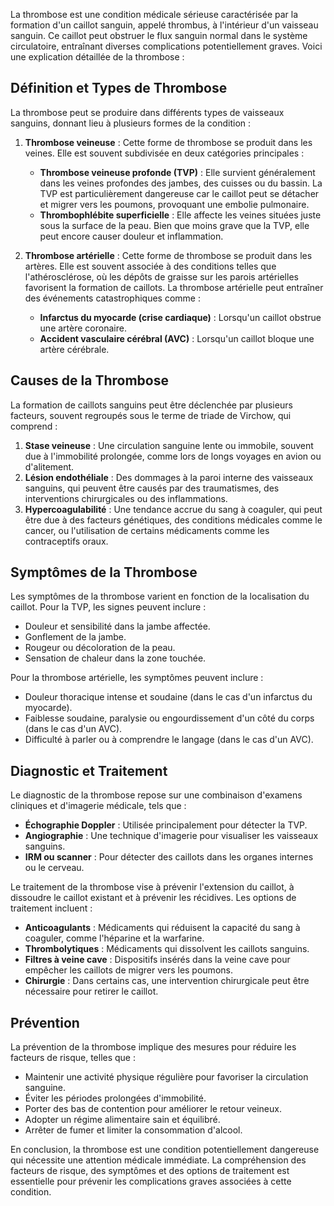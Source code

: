 La thrombose est une condition médicale sérieuse caractérisée par la formation d'un caillot sanguin, appelé thrombus, à l'intérieur d'un vaisseau sanguin. Ce caillot peut obstruer le flux sanguin normal dans le système circulatoire, entraînant diverses complications potentiellement graves. Voici une explication détaillée de la thrombose :

## Définition et Types de Thrombose

La thrombose peut se produire dans différents types de vaisseaux sanguins, donnant lieu à plusieurs formes de la condition :

1. **Thrombose veineuse** : Cette forme de thrombose se produit dans les veines. Elle est souvent subdivisée en deux catégories principales :
    - **Thrombose veineuse profonde (TVP)** : Elle survient généralement dans les veines profondes des jambes, des cuisses ou du bassin. La TVP est particulièrement dangereuse car le caillot peut se détacher et migrer vers les poumons, provoquant une embolie pulmonaire.
    - **Thrombophlébite superficielle** : Elle affecte les veines situées juste sous la surface de la peau. Bien que moins grave que la TVP, elle peut encore causer douleur et inflammation.

2. **Thrombose artérielle** : Cette forme de thrombose se produit dans les artères. Elle est souvent associée à des conditions telles que l'athérosclérose, où les dépôts de graisse sur les parois artérielles favorisent la formation de caillots. La thrombose artérielle peut entraîner des événements catastrophiques comme :
    - **Infarctus du myocarde (crise cardiaque)** : Lorsqu'un caillot obstrue une artère coronaire.
    - **Accident vasculaire cérébral (AVC)** : Lorsqu'un caillot bloque une artère cérébrale.

## Causes de la Thrombose

La formation de caillots sanguins peut être déclenchée par plusieurs facteurs, souvent regroupés sous le terme de triade de Virchow, qui comprend :

1. **Stase veineuse** : Une circulation sanguine lente ou immobile, souvent due à l'immobilité prolongée, comme lors de longs voyages en avion ou d'alitement.
2. **Lésion endothéliale** : Des dommages à la paroi interne des vaisseaux sanguins, qui peuvent être causés par des traumatismes, des interventions chirurgicales ou des inflammations.
3. **Hypercoagulabilité** : Une tendance accrue du sang à coaguler, qui peut être due à des facteurs génétiques, des conditions médicales comme le cancer, ou l'utilisation de certains médicaments comme les contraceptifs oraux.

## Symptômes de la Thrombose

Les symptômes de la thrombose varient en fonction de la localisation du caillot. Pour la TVP, les signes peuvent inclure :

- Douleur et sensibilité dans la jambe affectée.
- Gonflement de la jambe.
- Rougeur ou décoloration de la peau.
- Sensation de chaleur dans la zone touchée.

Pour la thrombose artérielle, les symptômes peuvent inclure :

- Douleur thoracique intense et soudaine (dans le cas d'un infarctus du myocarde).
- Faiblesse soudaine, paralysie ou engourdissement d'un côté du corps (dans le cas d'un AVC).
- Difficulté à parler ou à comprendre le langage (dans le cas d'un AVC).

## Diagnostic et Traitement

Le diagnostic de la thrombose repose sur une combinaison d'examens cliniques et d'imagerie médicale, tels que :

- **Échographie Doppler** : Utilisée principalement pour détecter la TVP.
- **Angiographie** : Une technique d'imagerie pour visualiser les vaisseaux sanguins.
- **IRM ou scanner** : Pour détecter des caillots dans les organes internes ou le cerveau.

Le traitement de la thrombose vise à prévenir l'extension du caillot, à dissoudre le caillot existant et à prévenir les récidives. Les options de traitement incluent :

- **Anticoagulants** : Médicaments qui réduisent la capacité du sang à coaguler, comme l'héparine et la warfarine.
- **Thrombolytiques** : Médicaments qui dissolvent les caillots sanguins.
- **Filtres à veine cave** : Dispositifs insérés dans la veine cave pour empêcher les caillots de migrer vers les poumons.
- **Chirurgie** : Dans certains cas, une intervention chirurgicale peut être nécessaire pour retirer le caillot.

## Prévention

La prévention de la thrombose implique des mesures pour réduire les facteurs de risque, telles que :

- Maintenir une activité physique régulière pour favoriser la circulation sanguine.
- Éviter les périodes prolongées d'immobilité.
- Porter des bas de contention pour améliorer le retour veineux.
- Adopter un régime alimentaire sain et équilibré.
- Arrêter de fumer et limiter la consommation d'alcool.

En conclusion, la thrombose est une condition potentiellement dangereuse qui nécessite une attention médicale immédiate. La compréhension des facteurs de risque, des symptômes et des options de traitement est essentielle pour prévenir les complications graves associées à cette condition.